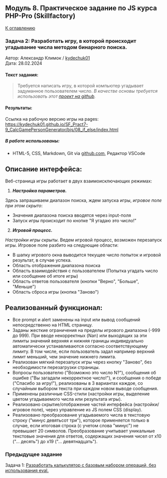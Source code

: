 
## Модуль 8. Практическое задание по JS курса PHP-Pro (Skillfactory)

[К оглавлению](../../README.MD)

### Задача 2: Разработать игру, в которой происходит угадывание числа методом бинарного поиска.

Автор: Александр Климок / [kydechuk01](https://github.com/kydechuk01/)
<br>Дата: 28.02.2024

#### Текст задания:
>Требуется написать игру, в которой компьютер угадывает задуманное пользователем число.
>*В качестве основы требуется использовать этот [проект на github](https://github.com/SkillfactoryCoding/php/).*

#### Результаты:
Ссылка на рабочую версию игры на pages:
https://kydechuk01.github.io/SF_Pract7-9_CalcGamePersonGenerator/bjs/08_if_else/index.html
##### В работе использованы:
- HTML-5, CSS, Markdown, Git via [github.com](https://github.com), Редактор VSCode


## Описание интерфейса:
Веб-страница игры работает в двух взаимоисключающих режимах:
1) ***Настройка параметров.***
   
Здесь запрашиваем диапазон поиска, ждем запуска игры, *игровое поле при этом скрыто*:
- Значения диапазона поиска вводятся через input-поля
- Запуск игры происходит по кнопке "Я угадаю это число!"
  
2) ***Игровой процесс.***
   
*Настройки игры скрыты*. Ведем игровой процесс, возможен перезапуск игры. Игровое поле разбито на следующие области:
 - В шапку игрового окна выводится текущее число попыток и игровой результат, в случае успеха.
 - Область отображения диапазона поиска
 - Область взаимодействия с пользователем (Попытка угадать число или сообщение об итоге игры)
 - Область ответов пользователя (кнопки "Верно", "Больше", "Меньше")
 - Область сброса игры (кнопка "Заново")

## Реализованный функционал:

- Все prompt и alert заменены на input или вывод сообщений непосредственно на HTML страницу.
- Заданы жесткие ограничения на пределы игрового диапазона (-999 до 999). При вводе некорректных (Nan) или выходящих за эти лимиты значений верхняя и нижняя границы индивидуально автоматически устанавливаются согласно соответствующему лимиту. В том числе, если пользователь задал например верхний лимит меньший, чем значение нижнего лимита.
- Реализован мягкий перезапуск игры через кнопку "Заново", без необходимости перезагрузки страницы.
- Вопросы пользователю ("Возможно это число N?"), сообщения об ошибке ("Вы загадали некорректное число!"), и сообщения о победе ("Спасибо за игру!"), реализованы в 3 вариантах каждое, со случайным выбором текста при каждом новом выводе сообщения.
- Применены различные CSS-стили (настройки игры, выделение цветом угадываемого числа или результата игры).
- Реализовано скрытие/отображение частей интерфейса (настройки/игровое поле), через управление из JS полем CSS (display).
- Реализовано преобразование угадываемого числа в текстовую строку ("минус девятьсот три"), которое применяется только в случае, если итоговая строка (с учетом слова "минус") не превышает 20 символов. Преобразование учитывает уникальные текстовые значения для ответов, содержащих значения чисел от х10 ("... десять") до х19 ("... девятнадцать").


### Предыдущее задание

Задача 1: [Разработать калькулятор с базовым набором операций, без использования eval.](../07_Number_and_string/README.MD)
